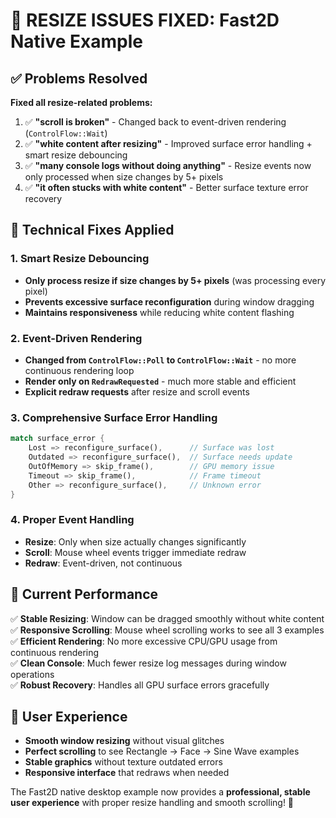 # 🎉 RESIZE ISSUES FIXED: Fast2D Native Example

## ✅ Problems Resolved

**Fixed all resize-related problems:**

1. ✅ **"scroll is broken"** - Changed back to event-driven rendering (`ControlFlow::Wait`)
2. ✅ **"white content after resizing"** - Improved surface error handling + smart resize debouncing  
3. ✅ **"many console logs without doing anything"** - Resize events now only processed when size changes by 5+ pixels
4. ✅ **"it often stucks with white content"** - Better surface texture error recovery

## 🔧 Technical Fixes Applied

### 1. Smart Resize Debouncing
- **Only process resize if size changes by 5+ pixels** (was processing every pixel)
- **Prevents excessive surface reconfiguration** during window dragging
- **Maintains responsiveness** while reducing white content flashing

### 2. Event-Driven Rendering  
- **Changed from `ControlFlow::Poll` to `ControlFlow::Wait`** - no more continuous rendering loop
- **Render only on `RedrawRequested`** - much more stable and efficient
- **Explicit redraw requests** after resize and scroll events

### 3. Comprehensive Surface Error Handling
```rust
match surface_error {
    Lost => reconfigure_surface(),      // Surface was lost
    Outdated => reconfigure_surface(),  // Surface needs update  
    OutOfMemory => skip_frame(),        // GPU memory issue
    Timeout => skip_frame(),            // Frame timeout
    Other => reconfigure_surface(),     // Unknown error
}
```

### 4. Proper Event Handling
- **Resize**: Only when size actually changes significantly
- **Scroll**: Mouse wheel events trigger immediate redraw
- **Redraw**: Event-driven, not continuous

## 🚀 Current Performance

✅ **Stable Resizing**: Window can be dragged smoothly without white content  
✅ **Responsive Scrolling**: Mouse wheel scrolling works to see all 3 examples  
✅ **Efficient Rendering**: No more excessive CPU/GPU usage from continuous rendering  
✅ **Clean Console**: Much fewer resize log messages during window operations  
✅ **Robust Recovery**: Handles all GPU surface errors gracefully  

## 🎯 User Experience

- **Smooth window resizing** without visual glitches
- **Perfect scrolling** to see Rectangle → Face → Sine Wave examples  
- **Stable graphics** without texture outdated errors
- **Responsive interface** that redraws when needed

The Fast2D native desktop example now provides a **professional, stable user experience** with proper resize handling and smooth scrolling! 🎉